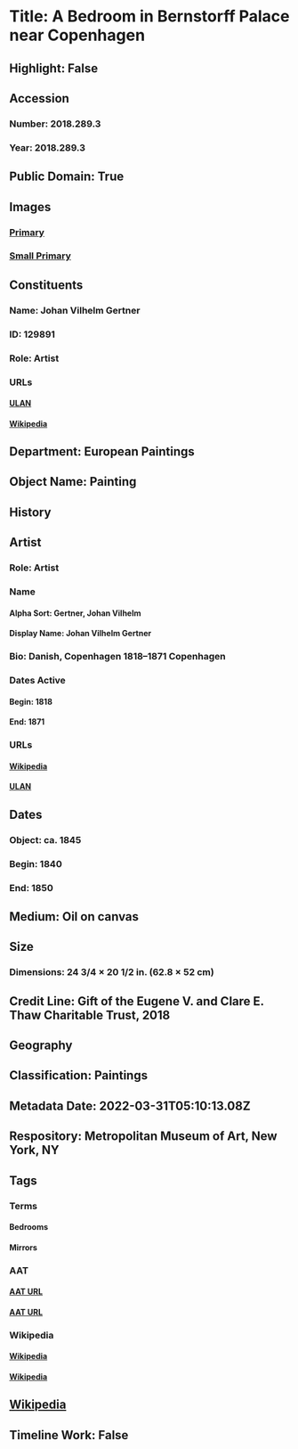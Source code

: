 # Title: A Bedroom in Bernstorff Palace near Copenhagen
## Highlight: False
## Accession
### Number: 2018.289.3
### Year: 2018.289.3
## Public Domain: True
## Images
### [Primary](https://images.metmuseum.org/CRDImages/ep/original/DP-15574-001.jpg)
### [Small Primary](https://images.metmuseum.org/CRDImages/ep/web-large/DP-15574-001.jpg)
## Constituents
### Name: Johan Vilhelm Gertner
### ID: 129891
### Role: Artist
### URLs
#### [ULAN](http://vocab.getty.edu/page/ulan/500112534)
#### [Wikipedia](https://www.wikidata.org/wiki/Q708274)
## Department: European Paintings
## Object Name: Painting
## History
## Artist
### Role: Artist
### Name
#### Alpha Sort: Gertner, Johan Vilhelm
#### Display Name: Johan Vilhelm Gertner
### Bio: Danish, Copenhagen 1818–1871 Copenhagen
### Dates Active
#### Begin: 1818
#### End: 1871
### URLs
#### [Wikipedia](https://www.wikidata.org/wiki/Q708274)
#### [ULAN](http://vocab.getty.edu/page/ulan/500112534)
## Dates
### Object: ca. 1845
### Begin: 1840
### End: 1850
## Medium: Oil on canvas
## Size
### Dimensions: 24 3/4 × 20 1/2 in. (62.8 × 52 cm)
## Credit Line: Gift of the Eugene V. and Clare E. Thaw Charitable Trust, 2018
## Geography
## Classification: Paintings
## Metadata Date: 2022-03-31T05:10:13.08Z
## Respository: Metropolitan Museum of Art, New York, NY
## Tags
### Terms
#### Bedrooms
#### Mirrors
### AAT
#### [AAT URL](http://vocab.getty.edu/page/aat/300004364)
#### [AAT URL](http://vocab.getty.edu/page/aat/300037682)
### Wikipedia
#### [Wikipedia]()
#### [Wikipedia]()
## [Wikipedia](https://www.wikidata.org/wiki/Q78611137)
## Timeline Work: False